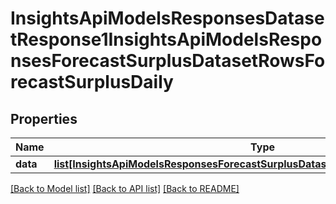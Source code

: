 # InsightsApiModelsResponsesDatasetResponse1InsightsApiModelsResponsesForecastSurplusDatasetRowsForecastSurplusDaily

## Properties
Name | Type | Description | Notes
------------ | ------------- | ------------- | -------------
**data** | [**list[InsightsApiModelsResponsesForecastSurplusDatasetRowsForecastSurplusDaily]**](InsightsApiModelsResponsesForecastSurplusDatasetRowsForecastSurplusDaily.md) |  | [optional] 

[[Back to Model list]](../README.md#documentation-for-models) [[Back to API list]](../README.md#documentation-for-api-endpoints) [[Back to README]](../README.md)

